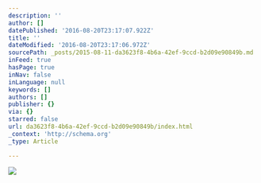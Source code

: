 ```yaml
---
description: ''
author: []
datePublished: '2016-08-20T23:17:07.922Z'
title: ''
dateModified: '2016-08-20T23:17:06.972Z'
sourcePath: _posts/2015-08-11-da3623f8-4b6a-42ef-9ccd-b2d09e90849b.md
inFeed: true
hasPage: true
inNav: false
inLanguage: null
keywords: []
authors: []
publisher: {}
via: {}
starred: false
url: da3623f8-4b6a-42ef-9ccd-b2d09e90849b/index.html
_context: 'http://schema.org'
_type: Article

---
```

![](https://the-grid-user-content.s3-us-west-2.amazonaws.com/071b8ba8-de5b-40ff-9278-9618e8d1d09d.jpg)